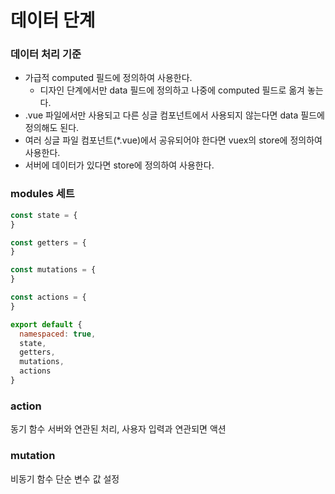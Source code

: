 # 데이터 단계

### 데이터 처리 기준
* 가급적 computed 필드에 정의하여 사용한다.
	* 디자인 단계에서만 data 필드에 정의하고 나중에 computed 필드로 옮겨 놓는다.
* .vue 파일에서만 사용되고 다른 싱글 컴포넌트에서 사용되지 않는다면 data 필드에 정의해도 된다.
* 여러 싱글 파일 컴포넌트(*.vue)에서 공유되어야 한다면 vuex의 store에 정의하여 사용한다. 
* 서버에 데이터가 있다면 store에 정의하여 사용한다.

### modules 세트
```javascript js
const state = {
}

const getters = {
}

const mutations = {
}

const actions = {
}

export default {
  namespaced: true,
  state,
  getters,
  mutations,
  actions
}
```

### action
동기 함수
서버와 연관된 처리, 사용자 입력과 연관되면 액션

### mutation
비동기 함수 
단순 변수 값 설정
<!--stackedit_data:
eyJoaXN0b3J5IjpbODA4OTM2MzBdfQ==
-->